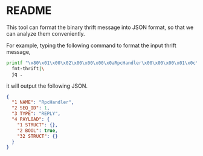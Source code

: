# README

This tool can format the binary thrift message into JSON format, so that we can analyze them conveniently.


For example, typing the following command to format the input thrift message,

```bash
printf "\x80\x01\x00\x02\x00\x00\x00\x0aRpcHandler\x00\x00\x00\x01\x0c\x00\x01\x00\x02\x00\x02\x01\x0c\x00\x20\x00\x00" |\
  fmt-thrift|\
  jq .
```

it will output the following JSON.

```json
{
  "1 NAME": "RpcHandler",
  "2 SEQ_ID": 1,
  "3 TYPE": "REPLY",
  "4 PAYLOAD": {
    "1 STRUCT": {},
    "2 BOOL": true,
    "32 STRUCT": {}
  }
}
```
